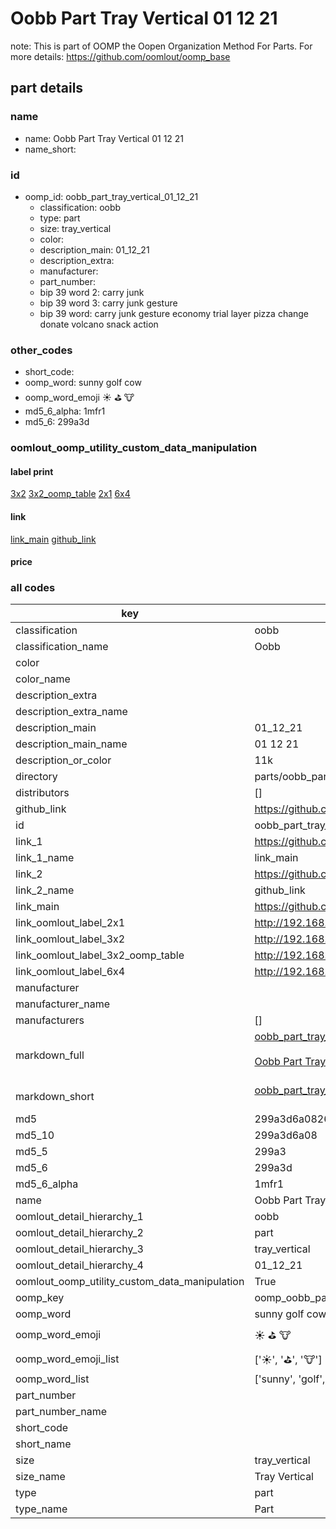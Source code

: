 # Oobb Part Tray Vertical 01 12 21  

note: This is part of OOMP the Oopen Organization Method For Parts. For more details: https://github.com/oomlout/oomp_base

##  part details





### name
* name: Oobb Part Tray Vertical 01 12 21
* name_short: 
### id
* oomp_id: oobb_part_tray_vertical_01_12_21
  * classification: oobb
  * type: part
  * size: tray_vertical
  * color: 
  * description_main: 01_12_21
  * description_extra: 
  * manufacturer: 
  * part_number: 
  * bip 39 word 2: carry junk
  * bip 39 word 3: carry junk gesture
  * bip 39 word: carry junk gesture economy trial layer pizza change donate volcano snack action

### other_codes
* short_code: 
* oomp_word: sunny golf cow
* oomp_word_emoji :sunny: :golf: :cow:
* md5_6_alpha: 1mfr1
* md5_6: 299a3d






### oomlout_oomp_utility_custom_data_manipulation
#### label print
[3x2](http://192.168.1.245:1112/?label=oomp%201mfr1)
[3x2_oomp_table](http://192.168.1.107:1112/?label=oomp%201mfr1)
[2x1](http://192.168.1.242:1112/?label=oomp%201mfr1)
[6x4](http://192.168.1.55:1112/?label=oomp%201mfr1)    

#### link

[link_main](https://github.com/oomlout/oomlout_oomp_current_version_messy/tree/main/parts/oobb_part_tray_vertical_01_12_21) [github_link](https://github.com/oomlout/oomlout_oomp_part_src/tree/main/parts/oobb_part_tray_vertical_01_12_21)                             

#### price







### all codes 
| key | value |  
| --- | --- |  
| classification | oobb |  
| classification_name | Oobb |  
| color |  |  
| color_name |  |  
| description_extra |  |  
| description_extra_name |  |  
| description_main | 01_12_21 |  
| description_main_name | 01 12 21 |  
| description_or_color | 11k |  
| directory | parts/oobb_part_tray_vertical_01_12_21 |  
| distributors | [] |  
| github_link | https://github.com/oomlout/oomlout_oomp_part_src/tree/main/parts/oobb_part_tray_vertical_01_12_21 |  
| id | oobb_part_tray_vertical_01_12_21 |  
| link_1 | https://github.com/oomlout/oomlout_oomp_current_version_messy/tree/main/parts/oobb_part_tray_vertical_01_12_21 |  
| link_1_name | link_main |  
| link_2 | https://github.com/oomlout/oomlout_oomp_part_src/tree/main/parts/oobb_part_tray_vertical_01_12_21 |  
| link_2_name | github_link |  
| link_main | https://github.com/oomlout/oomlout_oomp_current_version_messy/tree/main/parts/oobb_part_tray_vertical_01_12_21 |  
| link_oomlout_label_2x1 | http://192.168.1.242:1112/?label=oomp%201mfr1 |  
| link_oomlout_label_3x2 | http://192.168.1.245:1112/?label=oomp%201mfr1 |  
| link_oomlout_label_3x2_oomp_table | http://192.168.1.107:1112/?label=oomp%201mfr1 |  
| link_oomlout_label_6x4 | http://192.168.1.55:1112/?label=oomp%201mfr1 |  
| manufacturer |  |  
| manufacturer_name |  |  
| manufacturers | [] |  
| markdown_full | [oobb_part_tray_vertical_01_12_21](https://github.com/oomlout/oomlout_oomp_current_version_messy/tree/main/parts/oobb_part_tray_vertical_01_12_21)<br>[](https://github.com/oomlout/oomlout_oomp_current_version_messy/tree/main/parts/oobb_part_tray_vertical_01_12_21)<br>[Oobb Part Tray Vertical 01 12 21](https://github.com/oomlout/oomlout_oomp_current_version_messy/tree/main/parts/oobb_part_tray_vertical_01_12_21)<br><br> |  
| markdown_short | [oobb_part_tray_vertical_01_12_21](https://github.com/oomlout/oomlout_oomp_current_version_messy/tree/main/parts/oobb_part_tray_vertical_01_12_21)<br><br> |  
| md5 | 299a3d6a082634b5f9741462c2de5117 |  
| md5_10 | 299a3d6a08 |  
| md5_5 | 299a3 |  
| md5_6 | 299a3d |  
| md5_6_alpha | 1mfr1 |  
| name | Oobb Part Tray Vertical 01 12 21 |  
| oomlout_detail_hierarchy_1 | oobb |  
| oomlout_detail_hierarchy_2 | part |  
| oomlout_detail_hierarchy_3 | tray_vertical |  
| oomlout_detail_hierarchy_4 | 01_12_21 |  
| oomlout_oomp_utility_custom_data_manipulation | True |  
| oomp_key | oomp_oobb_part_tray_vertical_01_12_21 |  
| oomp_word | sunny golf cow |  
| oomp_word_emoji | :sunny: :golf: :cow: |  
| oomp_word_emoji_list | [':sunny:', ':golf:', ':cow:'] |  
| oomp_word_list | ['sunny', 'golf', 'cow'] |  
| part_number |  |  
| part_number_name |  |  
| short_code |  |  
| short_name |  |  
| size | tray_vertical |  
| size_name | Tray Vertical |  
| type | part |  
| type_name | Part |  
